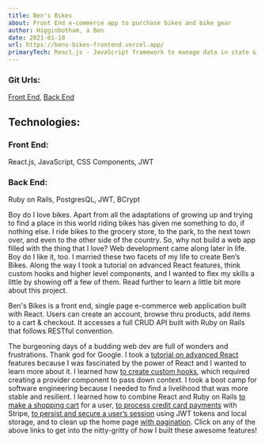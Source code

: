 ```yaml
---
title: Ben's Bikes
about: Front End e-commerce app to purchase bikes and bike gear
author: Higginbotham, a Ben
date: 2021-01-10
url: https://bens-bikes-frontend.vercel.app/
primaryTech: React.js - JavaScript framework to manage data in state & to employ JS methods and functions| Ruby on Rails - ORM to scaffold back end API| CSS-Components - Styling tool to add custom design to components| Click link for full tech specs & my personal video walkthru of the code!
---
```


### Git Urls:

[Front End](https://github.com/bicycleben88/bens_bikes_frontend), [Back End](https://github.com/bicycleben88/bens_bikes_backend)

## Technologies:

### Front End:

React.js, JavaScript, CSS Components, JWT

### Back End:

Ruby on Rails, PostgresQL, JWT, BCrypt

Boy do I love bikes. Apart from all the adaptations of growing up and trying to find a place in this world riding bikes has given me something to do, if nothing else. I ride bikes to the grocery store, to the park, to the next town over, and even to the other side of the country. So, why not build a web app filled with the thing that I love? Web development came along later in life. Boy do I like it, too. I married these two facets of my life to create Ben’s Bikes. Along the way I took a tutorial on advanced React features, think custom hooks and higher level components, and I wanted to flex my skills a little by showing off a few of them. Read further to learn a little bit more about this project.

Ben's Bikes is a front end, single page e-commerce web application built with React. Users can create an account, browse thru products, add items to a cart & checkout. It accesses a full CRUD API built with Ruby on Rails that follows RESTful convention.

The burgeoning days of a budding web dev are full of wonders and frustrations. Thank god for Google. I took a [tutorial on advanced React](https://advancedreact.com/) features because I was fascinated by the power of React and I wanted to learn more about it. I learned how [to create custom hooks](/custom-hooks), which required creating a provider component to pass down context. I took a boot camp for software engineering because I needed to find a livelihood that was more stable and resilient. I learned how to combine React and Ruby on Rails [to make a shopping cart](/shopping-cart) for a user, [to process credit card payments](/stripe-credit-card-payments) with Stripe, [to persist and secure a user’s session](/jwt-tokens-local-storage) using JWT tokens and local storage, and to clean up the home page [with pagination](/pagination). Click on any of the above links to get into the nitty-gritty of how I built these awesome features!
